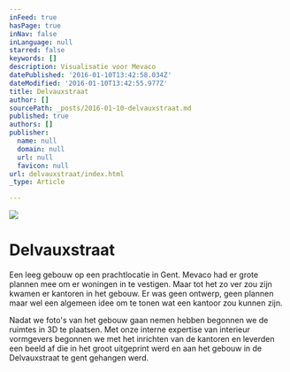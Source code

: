 ```yaml
---
inFeed: true
hasPage: true
inNav: false
inLanguage: null
starred: false
keywords: []
description: Visualisatie voor Mevaco
datePublished: '2016-01-10T13:42:58.034Z'
dateModified: '2016-01-10T13:42:55.977Z'
title: Delvauxstraat
author: []
sourcePath: _posts/2016-01-10-delvauxstraat.md
published: true
authors: []
publisher:
  name: null
  domain: null
  url: null
  favicon: null
url: delvauxstraat/index.html
_type: Article

---
```

![](https://the-grid-user-content.s3-us-west-2.amazonaws.com/f606003d-f365-407a-b81c-04a565f7ee48.jpg)

# Delvauxstraat

Een leeg gebouw op een prachtlocatie in Gent. Mevaco had er grote plannen mee om er woningen in te vestigen. Maar tot het zo ver zou zijn kwamen er kantoren in het gebouw. Er was geen ontwerp, geen plannen maar wel een algemeen idee om te tonen wat een kantoor zou kunnen zijn.

Nadat we foto's van het gebouw gaan nemen hebben begonnen we de ruimtes in 3D te plaatsen. Met onze interne expertise van interieur vormgevers begonnen we met het inrichten van de kantoren en leverden een beeld af die in het groot uitgeprint werd en aan het gebouw in de Delvauxstraat te gent gehangen werd.